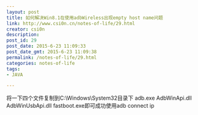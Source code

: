 ```yaml
---
layout: post
title: 如何解决Win8.1在使用adbWireless出现empty host name问题
link: http://www.csi0n.cn/notes-of-life/29.html
creator: csi0n
description: 
post_id: 29
post_date: 2015-6-23 11:09:33
post_date_gmt: 2015-6-23 11:09:38
permalink: /notes-of-life/29.html
categories: notes-of-life
tags:
- JAVA

---
```

将一下四个文件复制到C:\Windows\System32目录下
adb.exe
AdbWinApi.dll
AdbWinUsbApi.dll
fastboot.exe即可成功使用adb connect ip